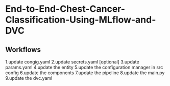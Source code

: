 # End-to-End-Chest-Cancer-Classification-Using-MLflow-and-DVC


 ## Workflows

 1.update congig.yaml
 2.update secrets.yaml [optional]
 3.update params.yaml
 4.update the entity 
 5.update the configuration manager in src config 
 6.update the components 
 7.update the pipeline
 8.update the main.py
 9.update the dvc.yaml